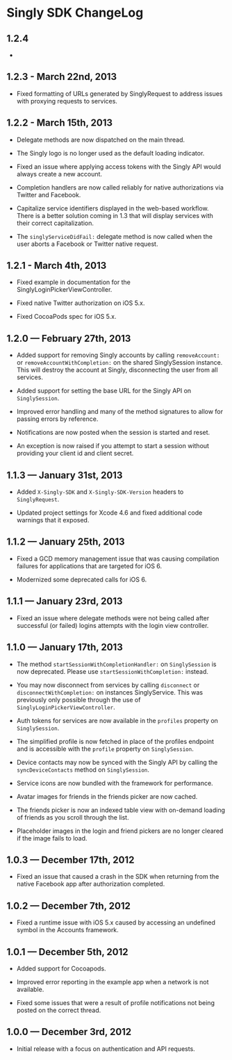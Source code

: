 
# Singly SDK ChangeLog

## 1.2.4

* 

## 1.2.3 - March 22nd, 2013

* Fixed formatting of URLs generated by SinglyRequest to address issues with
  proxying requests to services.

## 1.2.2 - March 15th, 2013

* Delegate methods are now dispatched on the main thread.

* The Singly logo is no longer used as the default loading indicator.

* Fixed an issue where applying access tokens with the Singly API would always
  create a new account.

* Completion handlers are now called reliably for native authorizations via
  Twitter and Facebook.

* Capitalize service identifiers displayed in the web-based workflow. There is
  a better solution coming in 1.3 that will display services with their correct
  capitalization.

* The `singlyServiceDidFail:` delegate method is now called when the user aborts
  a Facebook or Twitter native request.

## 1.2.1 - March 4th, 2013

* Fixed example in documentation for the SinglyLoginPickerViewController.

* Fixed native Twitter authorization on iOS 5.x.

* Fixed CocoaPods spec for iOS 5.x.

## 1.2.0 — February 27th, 2013

* Added support for removing Singly accounts by calling `removeAccount:` or
  `removeAccountWithCompletion:` on the shared SinglySession instance. This will
  destroy the account at Singly, disconnecting the user from all services.

* Added support for setting the base URL for the Singly API on `SinglySession`.

* Improved error handling and many of the method signatures to allow for passing
  errors by reference.

* Notifications are now posted when the session is started and reset.

* An exception is now raised if you attempt to start a session without providing
  your client id and client secret.

## 1.1.3 — January 31st, 2013

* Added `X-Singly-SDK` and `X-Singly-SDK-Version` headers to `SinglyRequest`.

* Updated project settings for Xcode 4.6 and fixed additional code warnings that
  it exposed.

## 1.1.2 — January 25th, 2013

* Fixed a GCD memory management issue that was causing compilation failures for
  applications that are targeted for iOS 6.

* Modernized some deprecated calls for iOS 6.

## 1.1.1 — January 23rd, 2013

* Fixed an issue where delegate methods were not being called after successful
  (or failed) logins attempts with the login view controller.

## 1.1.0 — January 17th, 2013

* The method `startSessionWithCompletionHandler:` on `SinglySession` is now
  deprecated. Please use `startSessionWithCompletion:` instead.

* You may now disconnect from services by calling `disconnect` or
  `disconnectWithCompletion:` on instances SinglyService. This was previously
  only possible through the use of `SinglyLoginPickerViewController`.

* Auth tokens for services are now available in the `profiles` property on
  `SinglySession`.

* The simplified profile is now fetched in place of the profiles endpoint and
  is accessible with the `profile` property on `SinglySession`.

* Device contacts may now be synced with the Singly API by calling the
  `syncDeviceContacts` method on `SinglySession`.

* Service icons are now bundled with the framework for performance.

* Avatar images for friends in the friends picker are now cached.

* The friends picker is now an indexed table view with on-demand loading of
  friends as you scroll through the list.

* Placeholder images in the login and friend pickers are no longer cleared if
  the image fails to load.

## 1.0.3 — December 17th, 2012

* Fixed an issue that caused a crash in the SDK when returning from the native
  Facebook app after authorization completed.

## 1.0.2 — December 7th, 2012

* Fixed a runtime issue with iOS 5.x caused by accessing an undefined symbol in
  the Accounts framework.

## 1.0.1 — December 5th, 2012

* Added support for Cocoapods.

* Improved error reporting in the example app when a network is not available.

* Fixed some issues that were a result of profile notifications not being posted
  on the correct thread.

## 1.0.0 — December 3rd, 2012

* Initial release with a focus on authentication and API requests.
